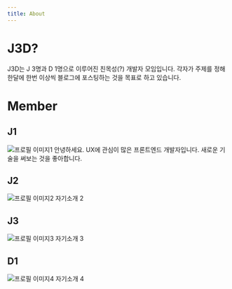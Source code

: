 ```yaml
---
title: About
---
```


# J3D?

J3D는 J 3명과 D 1명으로 이루어진 친목성(?) 개발자 모임입니다.
각자가 주제를 정해 한달에 한번 이상씩 블로그에 포스팅하는 것을 목표로 하고 있습니다.

# Member

## J1

![프로필 이미지1](./../static/p1.jpg)
안녕하세요. UX에 관심이 많은 프론트엔드 개발자입니다. 새로운 기술을 써보는 것을 좋아합니다.

## J2

![프로필 이미지2](./../static/p2.jpg)
자기소개 2

## J3

![프로필 이미지3](../src/components/images/p3.jpg)
자기소개 3

## D1

![프로필 이미지4](../src/components/images/p4.gif)
자기소개 4
